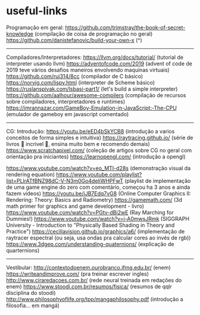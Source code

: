 # useful-links

Programação em geral:
https://github.com/trimstray/the-book-of-secret-knowledge (compilação de coisa de programação no geral)
https://github.com/danistefanovic/build-your-own-x (^)

---------------------
Compiladores/Interpretadores:
https://llvm.org/docs/tutorial/ (tutorial de interpreter usando llvm)
https://adventofcode.com/2019 (advent of code de 2019 teve vários desafios maneiros envolvendo maquinas virtuais)
https://github.com/rui314/8cc (compilador de C básico)
https://norvig.com/lispy.html (interpreter de Scheme básico)
https://ruslanspivak.com/lsbasi-part1/ (let's build a simple interpreter)
https://github.com/aalhour/awesome-compilers (compilação de recursos sobre compiladores, interpretadores e runtimes)
https://imrannazar.com/GameBoy-Emulation-in-JavaScript:-The-CPU (emulador de gameboy em javascript comentado)

---------------------
CG:
Introdução:
https://youtu.be/eED4bSkYCB8 (introdução a varios conceitos de forma simples e intuitiva)
https://raytracing.github.io/ (série de livros :clap: incrivel :clap:, ensina muito bem e recomendo demais)
https://www.scratchapixel.com/ (coleção de artigos sobre CG no geral com orientação pra iniciantes)
https://learnopengl.com/ (introdução a opengl)

https://www.youtube.com/watch?v=eo_MTI-d28s (demonstração visual da rendering equation)
https://www.youtube.com/playlist?list=PLlrATfBNZ98dC-V-N3m0Go4deliWHPFwT (playlist de implementação de uma game engine do zero com comentário, começou ha 3 anos e ainda fazem vídeos)
https://youtu.be/iJB7Edq7vG8 (Online Computer Graphics II: Rendering: Theory: Basics and Radiometry)
https://gamemath.com/ (3d math primer for graphics and game development - livro)
https://www.youtube.com/watch?v=PGtv-dBi2wE (Ray Marching for Dummies!)
https://www.youtube.com/watch?v=j-A0mwsJRmk (SIGGRAPH University - Introduction to "Physically Based Shading in Theory and Practice")
https://ceciliavision.github.io/graphics/a6/ (implementação de raytracer espectral (ou seja, usa ondas pra calcular cores ao invés de rgb))
https://www.3dgep.com/understanding-quaternions/ (explicação de quarternions)

---------------------
Vestibular:
http://contextodoenem.ourobranco.ifmg.edu.br/ (enem)
https://writeandimprove.com/ (pra treinar escrever ingles)
http://www.ciraredacoes.com.br/ (rede neural treinada em redações do enem)
https://www.stoodi.com.br/resumos/fisica/ (resumos de qqlr disciplina do stoodi)
http://www.philosophyoflife.org/tpp/mangaphilosophy.pdf (introdução a filosofia... em mangá)
